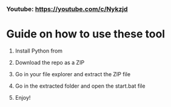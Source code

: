 ### Youtube: https://youtube.com/c/Nykzjd ###
      
# Guide on how to use these tool   
         
1. Install Python from 
   
2. Download the repo as a ZIP     
    
3. Go in your file explorer and extract the ZIP file  
     
4. Go in the extracted folder and open the start.bat file       
   
5. Enjoy!      